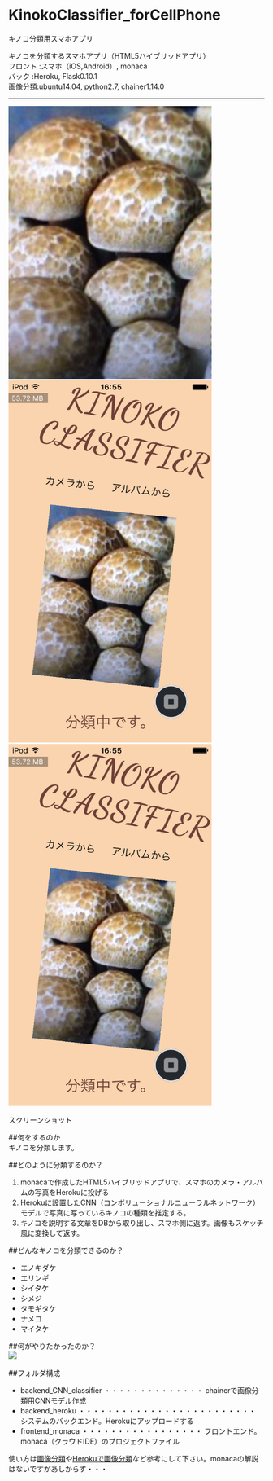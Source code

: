 # KinokoClassifier_forCellPhone  
キノコ分類用スマホアプリ  

キノコを分類するスマホアプリ（HTML5ハイブリッドアプリ）  
フロント  :スマホ（iOS,Android）, monaca  
バック   :Heroku, Flask0.10.1  
画像分類:ubuntu14.04, python2.7, chainer1.14.0  

----------------------
<img src="https://github.com/deveT50/images/blob/master/KinokoClassifier_forCellPhone/IMG_1067.JPG" width="400px">  
<img src="https://github.com/deveT50/images/blob/master/KinokoClassifier_forCellPhone/IMG_1068.PNG" width="400px">  
<img src="https://github.com/deveT50/images/blob/master/KinokoClassifier_forCellPhone/IMG_1068.PNG" width="400px">  


スクリーンショット  

##何をするのか  
キノコを分類します。  

##どのように分類するのか？  
1. monacaで作成したHTML5ハイブリッドアプリで、スマホのカメラ・アルバムの写真をHerokuに投げる  
2. Herokuに設置したCNN（コンボリューショナルニューラルネットワーク）モデルで写真に写っているキノコの種類を推定する。  
3. キノコを説明する文章をDBから取り出し、スマホ側に返す。画像もスケッチ風に変換して返す。  

##どんなキノコを分類できるのか？  
* エノキダケ  
* エリンギ  
* シイタケ  
* シメジ  
* タモギタケ  
* ナメコ  
* マイタケ  

##何がやりたかったのか？  
<img src="https://s-media-cache-ak0.pinimg.com/736x/b6/17/e6/b617e6bb090c049568e318d69c8e36c2.jpg" width="400px">  

##フォルダ構成  
* backend_CNN_classifier ・・・・・・・・・・・・・・ chainerで画像分類用CNNモデル作成  
* backend_heroku ・・・・・・・・・・・・・・・・・・・・・・・・・ システムのバックエンド。Herokuにアップロードする  
* frontend_monaca ・・・・・・・・・・・・・・・・・ フロントエンド。monaca（クラウドIDE）のプロジェクトファイル  

使い方は[画像分類](https://github.com/deveT50/MulticlassImageClassifier "")や[Herokuで画像分類](https://github.com/deveT50/imageClassifierOnWeb "")など参考にして下さい。monacaの解説はないですがあしからず・・・  







